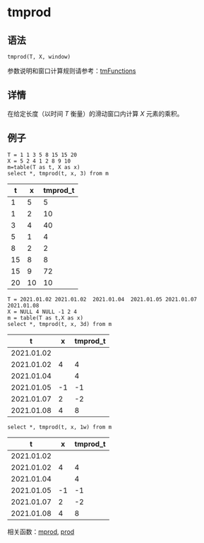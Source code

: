 # tmprod

## 语法

`tmprod(T, X, window)`

参数说明和窗口计算规则请参考：[tmFunctions](../themes/tmFunctions.html)

## 详情

在给定长度（以时间 *T* 衡量）的滑动窗口内计算 *X* 元素的乘积。

## 例子

```
T = 1 1 3 5 8 15 15 20
X = 5 2 4 1 2 8 9 10
m=table(T as t, X as x)
select *, tmprod(t, x, 3) from m
```

| t | x | tmprod\_t |
| --- | --- | --- |
| 1 | 5 | 5 |
| 1 | 2 | 10 |
| 3 | 4 | 40 |
| 5 | 1 | 4 |
| 8 | 2 | 2 |
| 15 | 8 | 8 |
| 15 | 9 | 72 |
| 20 | 10 | 10 |

```
T = 2021.01.02 2021.01.02  2021.01.04  2021.01.05 2021.01.07 2021.01.08
X = NULL 4 NULL -1 2 4
m = table(T as t,X as x)
select *, tmprod(t, x, 3d) from m
```

| t | x | tmprod\_t |
| --- | --- | --- |
| 2021.01.02 |  |  |
| 2021.01.02 | 4 | 4 |
| 2021.01.04 |  | 4 |
| 2021.01.05 | -1 | -1 |
| 2021.01.07 | 2 | -2 |
| 2021.01.08 | 4 | 8 |

```
select *, tmprod(t, x, 1w) from m
```

| t | x | tmprod\_t |
| --- | --- | --- |
| 2021.01.02 |  |  |
| 2021.01.02 | 4 | 4 |
| 2021.01.04 |  | 4 |
| 2021.01.05 | -1 | -1 |
| 2021.01.07 | 2 | -2 |
| 2021.01.08 | 4 | 8 |

相关函数：[mprod](../m/mprod.html), [prod](../p/prod.html)

